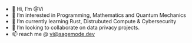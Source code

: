 - 👋 Hi, I’m @Vi
- 👀 I’m interested in Programming, Mathematics and Quantum Mechanics
- 🌱 I’m currently learning Rust, Distrubuted Compute & Cybersecurity
- 💞️ I’m looking to collaborate on data privacy projects.
- 📫 reach me @ vi@sagemode.dev

<!---
VibhakaraAcharya/VibhakaraAcharya is a ✨ special ✨ repository because its `README.md` (this file) appears on your GitHub profile.
You can click the Preview link to take a look at your changes.
--->
